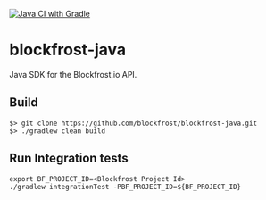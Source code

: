 [![Java CI with Gradle](https://github.com/blockfrost/blockfrost-java/actions/workflows/gradle.yml/badge.svg?branch=master)](https://github.com/blockfrost/blockfrost-java/actions/workflows/gradle.yml)

# blockfrost-java 
Java SDK for the Blockfrost.io API.

## Build

```
$> git clone https://github.com/blockfrost/blockfrost-java.git
$> ./gradlew clean build
```

## Run Integration tests

```
export BF_PROJECT_ID=<Blockfrost Project Id>
./gradlew integrationTest -PBF_PROJECT_ID=${BF_PROJECT_ID} 
```
